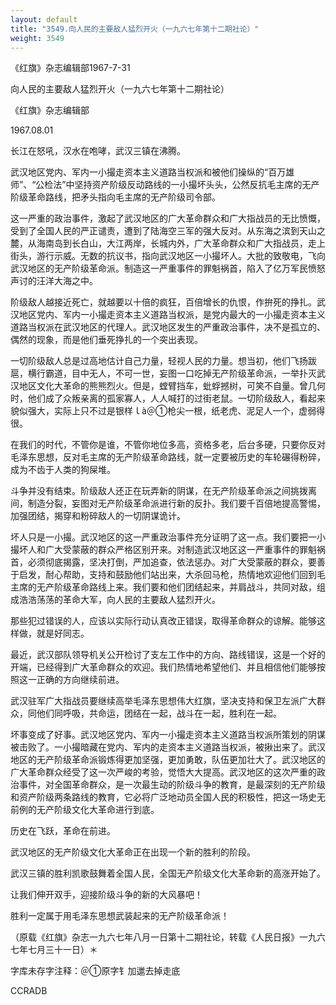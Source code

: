 ```yaml
---
layout: default
title: "3549.向人民的主要敌人猛烈开火（一九六七年第十二期社论）"
weight: 3549
---
```


《红旗》杂志编辑部1967-7-31

向人民的主要敌人猛烈开火（一九六七年第十二期社论）

《红旗》杂志编辑部

1967.08.01

长江在怒吼，汉水在咆哮，武汉三镇在沸腾。

武汉地区党内、军内一小撮走资本主义道路当权派和被他们操纵的“百万雄师”、“公检法”中坚持资产阶级反动路线的一小撮坏头头，公然反抗毛主席的无产阶级革命路线，把矛头指向毛主席的无产阶级司令部。

这一严重的政治事件，激起了武汉地区的广大革命群众和广大指战员的无比愤慨，受到了全国人民的严正谴责，遭到了陆海空三军的强大反对。从东海之滨到天山之麓，从海南岛到长白山，大江两岸，长城内外，广大革命群众和广大指战员，走上街头，游行示威。无数的抗议书，指向武汉地区一小撮坏人。大批的致敬电，飞向武汉地区的无产阶级革命派。制造这一严重事件的罪魁祸首，陷入了亿万军民愤怒声讨的汪洋大海之中。

阶级敌人越接近死亡，就越要以十倍的疯狂，百倍增长的仇恨，作拚死的挣扎。武汉地区党内、军内一小撮走资本主义道路当权派，是党内最大的一小撮走资本主义道路当权派在武汉地区的代理人。武汉地区发生的严重政治事件，决不是孤立的、偶然的现象，而是他们垂死挣扎的一个突出表现。

一切阶级敌人总是过高地估计自己力量，轻视人民的力量。想当初，他们飞扬跋扈，横行霸道，目中无人，不可一世，妄图一口吃掉无产阶级革命派，一举扑灭武汉地区文化大革命的熊熊烈火。但是，螳臂挡车，蚍蜉撼树，可笑不自量。曾几何时，他们成了众叛亲离的孤家寡人，人人喊打的过街老鼠。一切阶级敌人，看起来貌似强大，实际上只不过是银样ｌà＠①枪尖一根，纸老虎、泥足人一个，虚弱得很。

在我们的时代，不管你是谁，不管你地位多高，资格多老，后台多硬，只要你反对毛泽东思想，反对毛主席的无产阶级革命路线，就一定要被历史的车轮碾得粉碎，成为不齿于人类的狗屎堆。

斗争并没有结束。阶级敌人还正在玩弄新的阴谋，在无产阶级革命派之间挑拨离间，制造分裂，妄图对无产阶级革命派进行新的反扑。我们要千百倍地提高警惕，加强团结，揭穿和粉碎敌人的一切阴谋诡计。

坏人只是一小撮。武汉地区的这一严重政治事件充分证明了这一点。我们要把一小撮坏人和广大受蒙蔽的群众严格区别开来。对制造武汉地区这一严重事件的罪魁祸首，必须彻底揭露，坚决打倒，严加追查，依法惩办。对广大受蒙蔽的群众，要善于启发，耐心帮助，支持和鼓励他们站出来，大杀回马枪，热情地欢迎他们回到毛主席的无产阶级革命路线上来。我们要和他们团结起来，并肩战斗，共同对敌，组成浩浩荡荡的革命大军，向人民的主要敌人猛烈开火。

那些犯过错误的人，应该以实际行动认真改正错误，取得革命群众的谅解。能够这样做，就是好同志。

最近，武汉部队领导机关公开检讨了支左工作中的方向、路线错误，这是一个好的开端，已经得到广大革命群众的欢迎。我们热情地希望他们、并且相信他们能够按照这一正确的方向继续前进。

武汉驻军广大指战员要继续高举毛泽东思想伟大红旗，坚决支持和保卫左派广大群众，同他们同呼吸，共命运，团结在一起，战斗在一起，胜利在一起。

坏事变成了好事。武汉地区党内、军内一小撮走资本主义道路当权派所策划的阴谋被击败了。一小撮暗藏在党内、军内的走资本主义道路当权派，被揪出来了。武汉地区的无产阶级革命派锻炼得更加坚强，更加勇敢，队伍更加壮大了。武汉地区的广大革命群众经受了这一次严峻的考验，觉悟大大提高。武汉地区的这次严重的政治事件，对全国革命群众，是一次最生动的阶级斗争的教育，是最深刻的无产阶级和资产阶级两条路线的教育，它必将广泛地动员全国人民的积极性，把这一场史无前例的无产阶级文化大革命进行到底。

历史在飞跃，革命在前进。

武汉地区的无产阶级文化大革命正在出现一个新的胜利的阶段。

武汉三镇的胜利凯歌鼓舞着全国人民，全国无产阶级文化大革命新的高涨开始了。

让我们伸开双手，迎接阶级斗争的新的大风暴吧！

胜利一定属于用毛泽东思想武装起来的无产阶级革命派！

（原载《红旗》杂志一九六七年八月一日第十二期社论，转载《人民日报》一九六七年七月三十一日）＊

字库未存字注释：＠①原字钅加邋去掉走底

CCRADB

